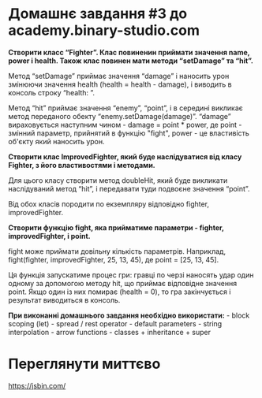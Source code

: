 # Домашнє завдання #3 до academy.binary-studio.com

**Створити класс “Fighter”. Клас повиненин приймати значення name, power і health. Також клас повинен мати методи “setDamage” та “hit”.**

Метод “setDamage” приймає значення “damage” і наносить урон змінюючи значення health (health = health - damage), і виводить в консоль строку “health: ”.

Метод “hit” приймає значення “enemy”, “point”, і в середині викликає метод переданого обекту “enemy.setDamage(damage)”. “damage” вираховується наступним чином - damage = point * power, де point - змінний параметр, прийнятий в функцію "fight", power - це властивість об'єкту який наносить урон.

**Створити клас ImprovedFighter, який буде наслідуватися від класу Fighter, з його властивостями і методами.**

Для цього класу створити метод doubleHit, який буде викликати наслідуваний метод “hit”, і передавати туди подвоєне значення “point”.

Від обох класів породити по екземпляру відповідно fighter, improvedFighter.

**Створити функцію fight, яка прийматиме параметри - fighter, improvedFighter, і point.**

fight може приймати довільну кількість параметрів. Наприклад, fight(fighter, improvedFighter, 25, 13, 45), де point = [25, 13, 45].

Ця функція запускатиме процес гри: гравці по черзі наносять удар один одному за допомогою методу hit, що приймає відповідне значення point. Якщо один із них помирає (health = 0), то гра закінчується і результат виводиться в консоль.

**При виконанні домашнього завдання необхідно використати:** - block scoping (let) - spread / rest operator - default parameters - string interpolation - arrow functions - classes + inheritance + super

# Переглянути миттєво 

https://jsbin.com/
